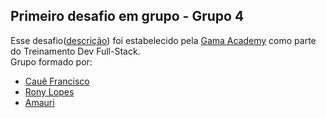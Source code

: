 ## Primeiro desafio em grupo - Grupo 4


Esse desafio([descrição](https://github.com/amauriaureo/desafioDoisGama/tree/main/desafioEmGrupo1)) foi estabelecido pela [Gama Academy](https://gama.academy) como parte do Treinamento Dev Full-Stack. \
Grupo formado por:
* [Cauê Francisco](https://github.com/caue-francisco/)
* [Rony Lopes](https://github.com/RonyLopes/)
* [Amauri](https://github.com/amauriaureo/) 

